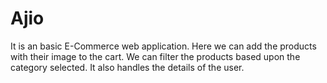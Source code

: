 # Ajio
It is an basic E-Commerce web application.
Here we can add the products with their image to the cart.
We can filter the products based upon the category selected.
It also handles the details of the user.
